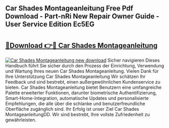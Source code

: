 ## Car Shades Montageanleitung Free Pdf Download - Part-nRi New Repair Owner Guide - User Service Edition Ec5EG

# <h2><a href="http://df70g6.blite.top/?on=Car+Shades+Montageanleitung">🔗Download 👉🔴 Car Shades Montageanleitung</a></h2>

[![Car Shades Montageanleitung new download](https://i.imgur.com/lujVjoI.png)](http://df70g6.blite.top/?on=Car+Shades+Montageanleitung)
Sicher navigieren Dieses Handbuch führt Sie sicher durch den Prozess der Einrichtung, Verwendung und Wartung Ihres neuen Car Shades Montageanleitung. Vielen Dank für Ihre Unterstützung Car Shades Montageanleitung Wir schätzen Ihr Feedback und sind bestrebt, einen außergewöhnlichen Kundenservice zu bieten. Car Shades Montageanleitung bietet Benutzern eine umfangreiche Palette erweiterter Funktionen, darunter biometrische Authentifizierung, Smart-Home-Integration, automatische Updates und personalisierte Empfehlungen, die alle über die schlanke und benutzerfreundliche Oberfläche zugänglich sind. Ihr Erfolg ist unser Ziel Car Shades MontageanleitungDD. Wir sind bestrebt, Ihre vollste Zufriedenheit zu gewährleisten.
